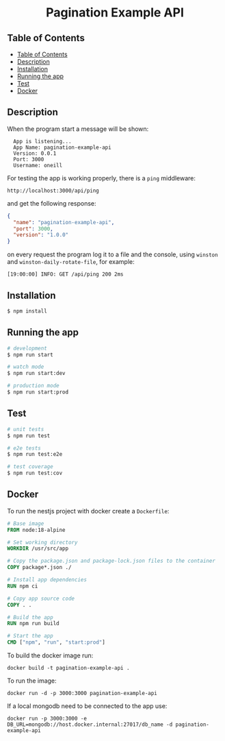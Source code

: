 <h1 align="center">Pagination Example API</h1>

## Table of Contents

- [Table of Contents](#table-of-contents)
- [Description](#description)
- [Installation](#installation)
- [Running the app](#running-the-app)
- [Test](#test)
- [Docker](#docker)

## Description

When the program start a message will be shown:

```
  App is listening...
  App Name: pagination-example-api
  Version: 0.0.1
  Port: 3000
  Username: oneill
```

For testing the app is working properly, there is a `ping` middleware:

```
http://localhost:3000/api/ping
```

and get the following response:

```json
{
  "name": "pagination-example-api",
  "port": 3000,
  "version": "1.0.0"
}
```

on every request the program log it to a file and the console, using `winston` and `winston-daily-rotate-file`, for example:

```
[19:00:00] INFO: GET /api/ping 200 2ms
```

## Installation

```bash
$ npm install
```

## Running the app

```bash
# development
$ npm run start

# watch mode
$ npm run start:dev

# production mode
$ npm run start:prod
```

## Test

```bash
# unit tests
$ npm run test

# e2e tests
$ npm run test:e2e

# test coverage
$ npm run test:cov
```

## Docker

To run the nestjs project with docker create a `Dockerfile`:

```Dockerfile
# Base image
FROM node:18-alpine

# Set working directory
WORKDIR /usr/src/app

# Copy the package.json and package-lock.json files to the container
COPY package*.json ./

# Install app dependencies
RUN npm ci

# Copy app source code
COPY . .

# Build the app
RUN npm run build

# Start the app
CMD ["npm", "run", "start:prod"]
```

To build the docker image run:

```
docker build -t pagination-example-api .
```

To run the image:

```
docker run -d -p 3000:3000 pagination-example-api
```

If a local mongodb need to be connected to the app use:
```
docker run -p 3000:3000 -e DB_URL=mongodb://host.docker.internal:27017/db_name -d pagination-example-api
```
